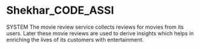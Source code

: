 # Shekhar_CODE_ASSI
SYSTEM
The movie review service collects reviews for movies from its users. Later these movie reviews are used to derive insights which helps in enriching   the lives of its customers with entertainment. 
